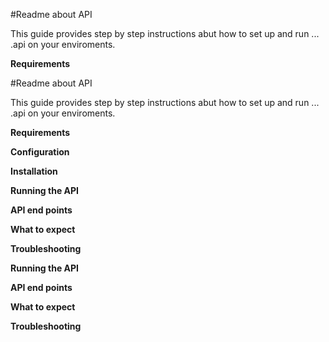 #Readme about API

This guide provides step by step instructions abut how to set up and run ... .api on your enviroments.

**Requirements**



#Readme about API

This guide provides step by step instructions abut how to set up and run ... .api on your enviroments.

**Requirements**



**Configuration**


**Installation**


**Running the API**


**API end points**

**What to expect**

**Troubleshooting**




**Running the API**


**API end points**

**What to expect**


**Troubleshooting**
